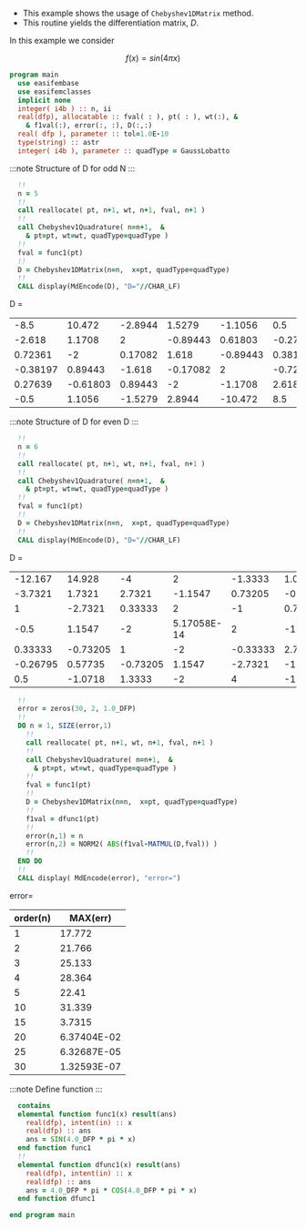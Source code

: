 - This example shows the usage of `Chebyshev1DMatrix` method.
- This routine yields the differentiation matrix, $D$.

In this example we consider

$$
f(x) = sin(4\pi x)
$$

```fortran
program main
  use easifembase
  use easifemclasses
  implicit none
  integer( i4b ) :: n, ii
  real(dfp), allocatable :: fval( : ), pt( : ), wt(:), &
    & f1val(:), error(:, :), D(:,:)
  real( dfp ), parameter :: tol=1.0E-10
  type(string) :: astr
  integer( i4b ), parameter :: quadType = GaussLobatto
```

:::note
Structure of D for odd N
:::

```fortran
  !!
  n = 5
  !!
  call reallocate( pt, n+1, wt, n+1, fval, n+1 )
  !!
  call Chebyshev1Quadrature( n=n+1,  &
    & pt=pt, wt=wt, quadType=quadType )
  !!
  fval = func1(pt)
  !!
  D = Chebyshev1DMatrix(n=n,  x=pt, quadType=quadType)
  !!
  CALL display(MdEncode(D), "D="//CHAR_LF)
```

D =

|          |          |         |          |          |          |
|----------|----------|---------|----------|----------|----------|
| -8.5     | 10.472   | -2.8944 | 1.5279   | -1.1056  | 0.5      |
| -2.618   | 1.1708   | 2       | -0.89443 | 0.61803  | -0.27639 |
| 0.72361  | -2       | 0.17082 | 1.618    | -0.89443 | 0.38197  |
| -0.38197 | 0.89443  | -1.618  | -0.17082 | 2        | -0.72361 |
| 0.27639  | -0.61803 | 0.89443 | -2       | -1.1708  | 2.618    |
| -0.5     | 1.1056   | -1.5279 | 2.8944   | -10.472  | 8.5      |

:::note
Structure of D for even D
:::

```fortran
  !!
  n = 6
  !!
  call reallocate( pt, n+1, wt, n+1, fval, n+1 )
  !!
  call Chebyshev1Quadrature( n=n+1,  &
    & pt=pt, wt=wt, quadType=quadType )
  !!
  fval = func1(pt)
  !!
  D = Chebyshev1DMatrix(n=n,  x=pt, quadType=quadType)
  !!
  CALL display(MdEncode(D), "D="//CHAR_LF)
```

D =

|          |          |          |             |          |          |          |
|----------|----------|----------|-------------|----------|----------|----------|
| -12.167  | 14.928   | -4       | 2           | -1.3333  | 1.0718   | -0.5     |
| -3.7321  | 1.7321   | 2.7321   | -1.1547     | 0.73205  | -0.57735 | 0.26795  |
| 1        | -2.7321  | 0.33333  | 2           | -1       | 0.73205  | -0.33333 |
| -0.5     | 1.1547   | -2       | 5.17058E-14 | 2        | -1.1547  | 0.5      |
| 0.33333  | -0.73205 | 1        | -2          | -0.33333 | 2.7321   | -1       |
| -0.26795 | 0.57735  | -0.73205 | 1.1547      | -2.7321  | -1.7321  | 3.7321   |
| 0.5      | -1.0718  | 1.3333   | -2          | 4        | -14.928  | 12.167   |

```fortran
  !!
  error = zeros(30, 2, 1.0_DFP)
  !!
  DO n = 1, SIZE(error,1)
    !!
    call reallocate( pt, n+1, wt, n+1, fval, n+1 )
    !!
    call Chebyshev1Quadrature( n=n+1,  &
      & pt=pt, wt=wt, quadType=quadType )
    !!
    fval = func1(pt)
    !!
    D = Chebyshev1DMatrix(n=n,  x=pt, quadType=quadType)
    !!
    f1val = dfunc1(pt)
    !!
    error(n,1) = n
    error(n,2) = NORM2( ABS(f1val-MATMUL(D,fval)) )
    !!
  END DO
  !!
  CALL display( MdEncode(error), "error=")
```

error=

| order(n) | MAX(err)    |
|----------|-------------|
| 1        | 17.772      |
| 2        | 21.766      |
| 3        | 25.133      |
| 4        | 28.364      |
| 5        | 22.41       |
| 10       | 31.339      |
| 15       | 3.7315      |
| 20       | 6.37404E-02 |
| 25       | 6.32687E-05 |
| 30       | 1.32593E-07 |

:::note
Define function
:::

```fortran
  contains
  elemental function func1(x) result(ans)
    real(dfp), intent(in) :: x
    real(dfp) :: ans
    ans = SIN(4.0_DFP * pi * x)
  end function func1
  !!
  elemental function dfunc1(x) result(ans)
    real(dfp), intent(in) :: x
    real(dfp) :: ans
    ans = 4.0_DFP * pi * COS(4.0_DFP * pi * x)
  end function dfunc1
```

```fortran
end program main
```
